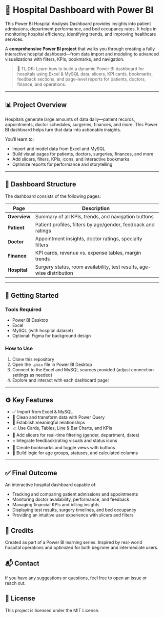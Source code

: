 # 🏥 Hospital Dashboard with Power BI
This Power BI Hospital Analysis Dashboard provides insights into patient admissions, department performance, and bed occupancy rates. It helps in monitoring hospital efficiency, identifying trends, and improving healthcare services.


A **comprehensive Power BI project** that walks you through creating a fully interactive hospital dashboard—from data import and modeling to advanced visualizations with filters, KPIs, bookmarks, and navigation.

> 📌 TL;DR: Learn how to build a dynamic Power BI dashboard for hospitals using Excel & MySQL data, slicers, KPI cards, bookmarks, feedback sections, and page-level reports for patients, doctors, finance, and operations.

---

## 📊 Project Overview

Hospitals generate large amounts of data daily—patient records, appointments, doctor schedules, surgeries, finances, and more. This Power BI dashboard helps turn that data into actionable insights.

You’ll learn to:
- Import and model data from Excel and MySQL
- Build visual pages for patients, doctors, surgeries, finances, and more
- Add slicers, filters, KPIs, icons, and interactive bookmarks
- Optimize reports for performance and storytelling

---

## 🧱 Dashboard Structure

The dashboard consists of the following pages:

| Page           | Description |
|----------------|-------------|
| **Overview**   | Summary of all KPIs, trends, and navigation buttons |
| **Patient**    | Patient profiles, filters by age/gender, feedback and ratings |
| **Doctor**     | Appointment insights, doctor ratings, specialty filters |
| **Finance**    | KPI cards, revenue vs. expense tables, margin trends |
| **Hospital**   | Surgery status, room availability, test results, age-wise distribution |

---

## 🚀 Getting Started

### Tools Required
- Power BI Desktop
- Excel
- MySQL (with hospital dataset)
- Optional: Figma for background design

### How to Use
1. Clone this repository
2. Open the `.pbix` file in Power BI Desktop
3. Connect to the Excel and MySQL sources provided (adjust connection settings as needed)
4. Explore and interact with each dashboard page!

---

## ⚙️ Key Features

- ✅ Import from Excel & MySQL
- 🔄 Clean and transform data with Power Query
- 🔗 Establish meaningful relationships
- 📈 Use Cards, Tables, Line & Bar Charts, and KPIs
- 🧩 Add slicers for real-time filtering (gender, department, dates)
- ⭐ Integrate feedback/rating visuals and status icons
- 🎯 Create bookmarks and toggle views with buttons
- 🧠 Build logic for age groups, statuses, and calculated columns

---

## ✅ Final Outcome

An interactive hospital dashboard capable of:
- Tracking and comparing patient admissions and appointments
- Monitoring doctor availability, performance, and feedback
- Managing financial KPIs and billing insights
- Displaying test results, surgery timelines, and bed occupancy
- Providing an intuitive user experience with slicers and filters

## 🙌 Credits

Created as part of a Power BI learning series. Inspired by real-world hospital operations and optimized for both beginner and intermediate users.

## 📬 Contact

If you have any suggestions or questions, feel free to open an issue or reach out.


## 🔖 License

This project is licensed under the MIT License.
